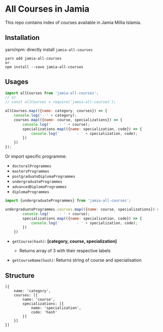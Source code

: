 # All Courses in Jamia
This repo contains index of courses available in Jamia Millia Islamia.

## Installation
yarn/npm: directly install `jamia-all-courses`
```
yarn add jamia-all-courses
or
npm install --save jamia-all-courses
```

## Usages
```js
import allCourses from 'jamia-all-courses';
// or
// const allCourses = require('jamia-all-courses');

allCourses.map(({name: category, courses}) => {
    console.log('- ' + category);
    courses.map(({name: course, specializations}) => {
        console.log('    - ' + course);
        specializations.map(({name: specialization, code}) => {
            console.log('        - ' + specialization, code);
        })
    })
});
```

Or import specific programme:
- `doctoralProgrammes`
- `mastersProgrammes`
- `postgraduateDiplomaProgrammes`
- `undergraduateProgrammes`
- `advancedDiplomaProgrammes`
- `diplomaProgrammes`
```js
import {undergraduateProgrammes} from 'jamia-all-courses';

undergraduateProgrammes.courses.map(({name: course, specializations}) => {
        console.log('    - ' + course);
        specializations.map(({name: specialization, code}) => {
            console.log('        - ' + specialization, code);
        })
    })
```

- `getCourse(hash)`: **[category, course, specialization]**
    - Returns array of 3 with their respective labels

- `getCourseName(hash)`: Returns string of course and specialisation

## Structure
```
[{
    name: 'category',
    courses: [{
        name: 'course',
        specializations: [{
            name: 'specialization',
            code: 'hash'
        }]
    }]
}]
```
